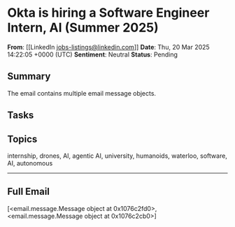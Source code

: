 # Okta is hiring a Software Engineer Intern, AI (Summer 2025)
**From**: [[LinkedIn <jobs-listings@linkedin.com>]]
**Date**: Thu, 20 Mar 2025 14:22:05 +0000 (UTC)
**Sentiment**: Neutral
**Status**: Pending

## Summary
The email contains multiple email message objects.

## Tasks

## Topics
internship, drones, AI, agentic AI, university, humanoids, waterloo, software, AI, autonomous

---

## Full Email
[<email.message.Message object at 0x1076c2fd0>, <email.message.Message object at 0x1076c2cb0>]